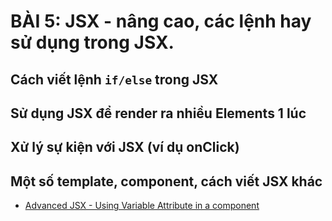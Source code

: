 # BÀI 5: JSX - nâng cao, các lệnh hay sử dụng trong JSX.

## Cách viết lệnh `if/else` trong JSX

## Sử dụng JSX để render ra nhiều Elements 1 lúc

## Xử lý sự kiện với JSX (ví dụ onClick)

## Một số template, component, cách viết JSX khác

* [Advanced JSX - Using Variable Attribute in a component](http://blog.dssoft32.com/2017/05/react-components-advanced-jsx/)